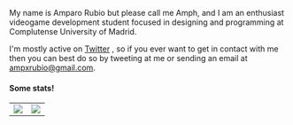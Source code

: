My name is Amparo Rubio but please call me Amph, and I am an enthusiast videogame development student focused in designing and programming at Complutense University of Madrid.


I'm mostly active on [Twitter](https://twitter.com/AmphxrosDev) , so if you ever want to get in contact with me then you can best do so by tweeting at me or sending an email at ampxrubio@gmail.com.

#### Some stats!

<table>
  <tr>
    <td align="center" style="padding=0;width=50%;">
      <img align="center" style="padding=0;" src="https://github-readme-stats.vercel.app/api/?username=amprubio&show_icons=true&title_color=FFC0C9&text_color=9f9f9f&bg_color=FFFFFF&hide_border=true&icon_color=FFB0C9&hide_title=true&count_private=true" />

  <td align="center" style="padding=0;width=50%;">
      <img align="center" style="padding=0;" src="https://github-readme-stats.quantumlytangled.vercel.app/api/top-langs/?username=amprubio&layout=compact&show_icons=true&title_color=FFB0C9&text_color=9f9f9f&bg_color=FFFFFF&hide_border=true&icon_color=f0f0f000&count_private=true" />
    </td>


  </tr>
</table>
